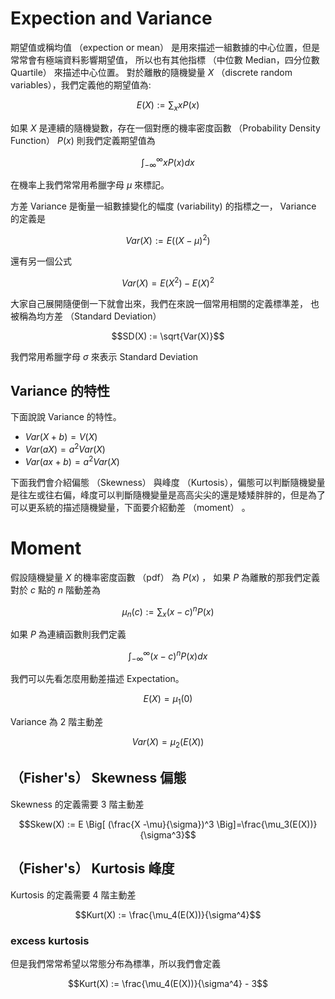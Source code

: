 

# Expection and Variance

期望值或稱均值 （expection or mean） 是用來描述一組數據的中心位置，但是常常會有極端資料影響期望值，
所以也有其他指標 （中位數 Median，四分位數 Quartile） 來描述中心位置。
對於離散的隨機變量 $X$ （discrete random variables），我們定義他的期望值為:

$$E(X) := \sum_x x P(x)$$

如果 $X$ 是連續的隨機變數，存在一個對應的機率密度函數 （Probability Density Function） $P(x)$ 則我們定義期望值為

$$\int_{-\infty}^{\infty} x P(x) dx$$

在機率上我們常常用希臘字母 $\mu$ 來標記。




方差 Variance 是衡量一組數據變化的幅度 (variability) 的指標之一，
Variance 的定義是

$$Var(X) := E \Big( (X - \mu)^2 \Big)$$

還有另一個公式

$$Var(X) = E(X^2) - E(X)^2$$

大家自己展開隨便倒一下就會出來，我們在來說一個常用相關的定義標準差，
也被稱為均方差 （Standard Deviation）

$$SD(X) := \sqrt{Var(X)}$$

我們常用希臘字母 $\sigma$ 來表示 Standard Deviation


## Variance 的特性
下面說說 Variance 的特性。
- $Var(X + b) = V(X)$
- $Var(aX) = a^2 Var(X)$
- $Var(ax + b) = a^2 Var(X)$






下面我們會介紹偏態 （Skewness） 與峰度 （Kurtosis），偏態可以判斷隨機變量是往左或往右偏，峰度可以判斷隨機變量是高高尖尖的還是矮矮胖胖的，但是為了可以更系統的描述隨機變量，下面要介紹動差 （moment） 。

# Moment
假設隨機變量 $X$ 的機率密度函數 （pdf） 為 $P(x)$ ，
如果 $P$ 為離散的那我們定義對於 $c$ 點的 $n$ 階動差為

$$\mu_n(c) := \sum_{x} (x-c)^n P(x)$$

如果 $P$ 為連續函數則我們定義

$$\int_{-\infty}^{\infty} (x-c)^n P(x) dx$$

我們可以先看怎麼用動差描述 Expectation。

$$E(X) = \mu_1(0)$$

Variance 為 $2$ 階主動差

$$Var(X) = \mu_2(E(X))$$

## （Fisher's） Skewness 偏態

Skewness 的定義需要 $3$ 階主動差

$$Skew(X) := E \Big[ (\frac{X -\mu}{\sigma})^3 \Big]=\frac{\mu_3(E(X))}{\sigma^3}$$


## （Fisher's） Kurtosis 峰度

Kurtosis 的定義需要 $4$ 階主動差

$$Kurt(X) := \frac{\mu_4(E(X))}{\sigma^4}$$

### excess kurtosis

但是我們常常希望以常態分布為標準，所以我們會定義

$$Kurt(X) := \frac{\mu_4(E(X))}{\sigma^4} - 3$$

